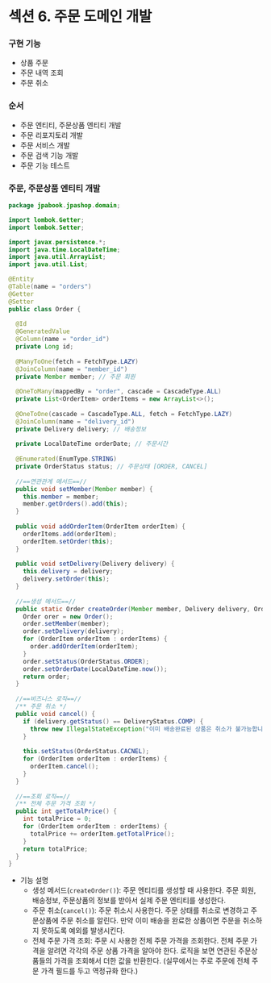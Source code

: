 # 섹션 6. 주문 도메인 개발

### 구현 기능

- 상품 주문
- 주문 내역 조회
- 주문 취소



### 순서

- 주문 엔티티, 주문상품 엔티티 개발
- 주문 리포지토리 개발
- 주문 서비스 개발
- 주문 검색 기능 개발
- 주문 기능 테스트



### 주문, 주문상품 엔티티 개발

``` java
package jpabook.jpashop.domain;

import lombok.Getter;
import lombok.Setter;

import javax.persistence.*;
import java.time.LocalDateTime;
import java.util.ArrayList;
import java.util.List;

@Entity
@Table(name = "orders")
@Getter
@Setter
public class Order {
  
  @Id
  @GeneratedValue
  @Column(name = "order_id")
  private Long id;
  
  @ManyToOne(fetch = FetchType.LAZY)
  @JoinColumn(name = "member_id")
  private Member member; // 주문 회원
  
  @OneToMany(mappedBy = "order", cascade = CascadeType.ALL)
  private List<OrderItem> orderItems = new ArrayList<>();
  
  @OneToOne(cascade = CascadeType.ALL, fetch = FetchType.LAZY)
  @JoinColumn(name = "delivery_id")
  private Delivery delivery; // 배송정보
  
  private LocalDateTime orderDate; // 주문시간
  
  @Enumerated(EnumType.STRING)
  private OrderStatus status; // 주문상태 [ORDER, CANCEL]
  
  //==연관관계 메서드==//
  public void setMember(Member member) {
    this.member = member;
    member.getOrders().add(this);
  }
  
  public void addOrderItem(OrderItem orderItem) {
    orderItems.add(orderItem);
    orderItem.setOrder(this);
  }
  
  public void setDelivery(Delivery delivery) {
    this.delivery = delivery;
    delivery.setOrder(this);
  }
  
  //==생성 메서드==//
  public static Order createOrder(Member member, Delivery delivery, OrderItem... orderItems) {
    Order orer = new Order();
    order.setMember(member);
    order.setDelivery(delivery);
    for (OrderItem orderItem : orderItems) {
      order.addOrderItem(orderItem);
    }
    order.setStatus(OrderStatus.ORDER);
    order.setOrderDate(LocalDateTime.now());
    return order;
  }
  
  //==비즈니스 로직==//
  /** 주문 취소 */
  public void cancel() {
    if (delivery.getStatus() == DeliveryStatus.COMP) {
      throw new IllegalStateException("이미 배송완료된 상품은 취소가 불가능합니다.");
    }
    
    this.setStatus(OrderStatus.CACNEL);
    for (OrderItem orderItem : orderItems) {
      orderItem.cancel();
    }
  }
  
  //==조회 로직==//
  /** 전체 주문 가격 조회 */
  public int getTotalPrice() {
    int totalPrice = 0;
    for (OrderItem orderItem : orderItems) {
      totalPrice += orderItem.getTotalPrice();
    }
    return totalPrice;
  }
}
```

- 기능 설명
  - 생성 메서드(`createOrder()`): 주문 엔티티를 생성할 때 사용한다. 주문 회원, 배송정보, 주문상품의 정보를 받아서 실제 주문 엔티티를 생성한다.
  - 주문 취소(`cancel()`): 주문 취소시 사용한다. 주문 상태를 취소로 변경하고 주문상품에 주문 취소를 알린다. 만약 이미 배송을 완료한 상품이면 주문을 취소하지 못하도록 예외를 발생시킨다.
  - 전체 주문 가격 조회: 주문 시 사용한 전체 주문 가격을 조회한다. 전체 주문 가격을 알려면 각각의 주문 상품 가격을 알아야 한다. 로직을 보면 연관된 주문상품들의 가격을 조회해서 더한 값을 반환한다. (실무에서는 주로 주문에 전체 주문 가격 필드를 두고 역정규화 한다.)

















